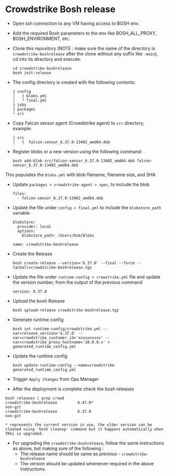 # Crowdstrike Bosh release

* Open ssh connection to any VM having access to BOSH env.

* Add the required Bosh parameters to the env like BOSH_ALL_PROXY, BOSH_ENVIRONMENT, etc.

* Clone this repository (NOTE : make sure the name of the directory is `crowdstrike-boshrelease` after the clone without any suffix like `-main`), cd into its directory and execute:
  ```
  cd crowdstrike-boshrelease
  bosh init-release
  ```


* The config directory is created with the following contents:
  ```
  ├ config
  │   ├ blobs.yml
  │   └ final.yml
  ├ jobs
  ├ packages
  └ src
  ```

* Copy Falcon sensor agent (Crowdstrike agent) to `src` directory, example:
  ```
  ├ src
  │   ├  falcon-sensor_6.37.0-13402_amd64.deb
  ```

* Register blobs or a new version using the following command:
  ```
  bosh add-blob src/falcon-sensor_6.37.0-13402_amd64.deb falcon-sensor_6.37.0-13402_amd64.deb
  ```
This populates the `blobs.yml` with blob filename, filename size, and SHA

* Update `packages > crowdstrike-agent > spec`, to include the blob
  ```
  files:
    - falcon-sensor_6.37.0-13402_amd64.deb
  ```

* Update the file under `config > final.yml` to include the `blobstore_path` variable:

  ```
  blobstore:
    provider: local
    options:
      blobstore_path: /Users/bob/blobs

  name: crowdstrike-boshrelease
  ```

* Create the Release
  ```
  bosh create-release --version='6.37.0' --final --force --tarball=crowdstrike-boshrelease.tgz
  ```

* Update the file under `runtime-config > crowstrike.yml` file and update the version number, from the output of the previous command
  ```
  version: 6.37.0
  ```

* Upload the bosh Release
  ```
  bosh upload-release crowdstrike-boshrelease.tgz
  ```

* Generate runtime config
  ```
  bosh int runtime-config/crowdstrike.yml --var=release_version='6.37.0' --var=crowdstrike_customer_id='xxxxxxxxxx' --var=crowdstrike_proxy_hostname='10.0.0.x' > generated_runtime_config.yml
  ```

* Update the runtime config
  ```
  bosh update-runtime-config --name=crowdstrike generated_runtime_config.yml
  ```

* Trigger `Apply Changes` from Ops Manager

* After the deployment is complete check the bosh releases
```
bosh releases | grep crowd
crowdstrike-boshrelease         6.47.0*                                                 non-git
crowdstrike-boshrelease         6.37.0                                                  non-git

* represents the current version in use, the older version can be cleaned using 'bosh cleanup' command but it happens automatically when TKGi is upgraded.
```

* For upgrading the `crowdstrike-boshrelease`, follow the same instructions as above, but making sure of the following :
  - The release name should be same as previous - `crowdstrike-boshrelease`
  - The version should be updated whereever required in the above instructions.

